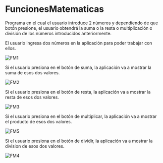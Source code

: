 # FuncionesMatematicas
Programa en el cual el usuario introduce 2 números y dependiendo de que botón presione, el usuario obtendrá
la suma o la resta o multiplicación o división de los números introducidos anteriormente.

El usuario ingresa dos números en la aplicación para poder trabajar con ellos.

![FM1](https://user-images.githubusercontent.com/108247794/219848440-3aa370a7-5553-4509-8fd5-b41e2f177820.png)

Si el usuario presiona en el botón de suma, la aplicación va a mostrar la suma de esos dos valores.

![FM2](https://user-images.githubusercontent.com/108247794/219848450-49a30f12-3f18-456f-8e81-2f9b821b00ea.png)

Si el usuario presiona en el botón de resta, la aplicación va a mostrar la resta de esos dos valores.

![FM3](https://user-images.githubusercontent.com/108247794/219848455-77009521-59b5-4adb-acdf-a5c4679f0ef5.png)

Si el usuario presiona en el botón de multiplicar, la aplicación va a mostrar el producto de esos dos valores.

![FM5](https://user-images.githubusercontent.com/108247794/219848749-3f6f5a51-ca4e-46a5-b245-6c53b1816e83.png)

Si el usuario presiona en el botón de dividir, la aplicación va a mostrar la division de esos dos valores.

![FM4](https://user-images.githubusercontent.com/108247794/219848469-bdef0b6b-cd27-48f3-8b80-e0efae72a5b9.png)
